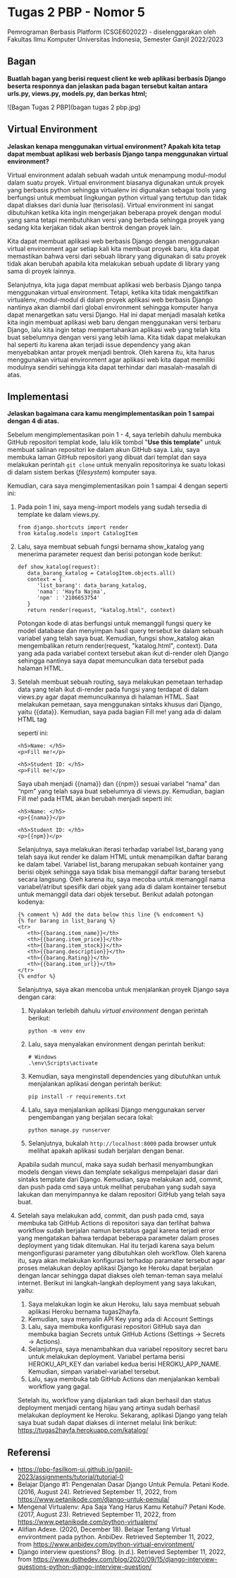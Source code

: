 # Tugas 2 PBP - Nomor 5

Pemrograman Berbasis Platform (CSGE602022) - diselenggarakan oleh Fakultas Ilmu Komputer Universitas Indonesia, Semester Ganjil 2022/2023

## Bagan

**Buatlah bagan yang berisi request client ke web aplikasi berbasis Django beserta responnya dan jelaskan pada bagan tersebut kaitan antara urls.py, views.py, models.py, dan berkas html;**

![Bagan Tugas 2 PBP](bagan tugas 2 pbp.jpg)

## Virtual Environment

**Jelaskan kenapa menggunakan virtual environment? Apakah kita tetap dapat membuat aplikasi web berbasis Django tanpa menggunakan virtual environment?**

Virtual environment adalah sebuah wadah untuk menampung modul-modul dalam suatu proyek. Virtual environment biasanya digunakan untuk proyek yang berbasis python sehingga virtualenv ini digunakan sebagai tools yang berfungsi untuk membuat lingkungan python virtual yang tertutup dan tidak dapat diakses dari dunia luar (terisolasi). Virtual environment ini sangat dibutuhkan ketika kita ingin mengerjakan beberapa proyek dengan modul yang sama tetapi membutuhkan versi yang berbeda sehingga proyek yang sedang kita kerjakan tidak akan bentrok dengan proyek lain.

Kita dapat membuat aplikasi web berbasis Django dengan menggunakan virtual environment agar setiap kali kita membuat proyek baru, kita dapat memastikan bahwa versi dari sebuah library yang digunakan di satu proyek tidak akan berubah apabila kita melakukan sebuah update di library yang sama di proyek lainnya.

Selanjutnya, kita juga dapat membuat aplikasi web berbasis Django tanpa menggunakan virtual environment. Tetapi, ketika kita tidak mengaktifkan virtualenv, modul-modul di dalam proyek aplikasi web berbasis Django nantinya akan diambil dari global environment sehingga komputer hanya dapat menargetkan satu versi Django. Hal ini dapat menjadi masalah ketika kita ingin membuat aplikasi web baru dengan menggunakan versi terbaru Django, lalu kita ingin tetap mempertahankan aplikasi web yang telah kita buat sebelumnya dengan versi yang lebih lama. Kita tidak dapat melakukan hal seperti itu karena akan terjadi issue dependency yang akan menyebabkan antar proyek menjadi bentrok. Oleh karena itu, kita harus menggunakan virtual environment agar aplikasi web kita dapat memiliki modulnya sendiri sehingga kita dapat terhindar dari masalah-masalah di atas.

## Implementasi

**Jelaskan bagaimana cara kamu mengimplementasikan poin 1 sampai dengan 4 di atas.**

Sebelum mengimplementasikan poin 1 - 4, saya terlebih dahulu membuka GitHub repositori templat kode, lalu klik tombol "**Use this template**" untuk membuat salinan repositori ke dalam akun GitHub saya. Lalu, saya membuka laman GitHub repositori yang dibuat dari templat dan saya melakukan perintah `git clone` untuk menyalin repositorinya ke suatu lokasi di dalam sistem berkas (_filesystem_) komputer saya.

Kemudian, cara saya mengimplementasikan poin 1 sampai 4 dengan seperti ini:

1. Pada poin 1 ini, saya meng-import models yang sudah tersedia di template ke dalam views.py.

   ```shell
   from django.shortcuts import render
   from katalog.models import CatalogItem
   ```

2. Lalu, saya membuat sebuah fungsi bernama show_katalog yang menerima parameter request dan berisi potongan kode berikut:

   ```shell
   def show_katalog(request):
      data_barang_katalog = CatalogItem.objects.all()
      context = {
         'list_barang': data_barang_katalog,
         'nama': 'Hayfa Najma',
         'npm' : '2106653754'
      }
      return render(request, "katalog.html", context)
   ```

   Potongan kode di atas berfungsi untuk memanggil fungsi query ke model database dan menyimpan hasil query tersebut ke dalam sebuah variabel yang telah saya buat. Kemudian, fungsi show_katalog akan mengembalikan return render(request, "katalog.html", context). Data yang ada pada variabel context tersebut akan ikut di-render oleh Django sehingga nantinya saya dapat memunculkan data tersebut pada halaman HTML.

3. Setelah membuat sebuah routing, saya melakukan pemetaan terhadap data yang telah ikut di-render pada fungsi yang terdapat di dalam views.py agar dapat memunculkannya di halaman HTML. Saat melakukan pemetaan, saya menggunakan sintaks khusus dari Django, yaitu {{data}}. Kemudian, saya pada bagian Fill me! yang ada di dalam HTML tag <p> seperti ini:


   ```shell
   <h5>Name: </h5>
   <p>Fill me!</p>
 
   <h5>Student ID: </h5>
   <p>Fill me!</p>
   ```
   
   Saya ubah menjadi {{nama}} dan {{npm}} sesuai variabel “nama” dan “npm” yang telah saya buat sebelumnya di views.py. Kemudian, bagian Fill me! pada HTML akan berubah menjadi seperti ini:

   ```shell
   <h5>Name: </h5>
   <p>{{nama}}</p>
 
   <h5>Student ID: </h5>
   <p>{{npm}}</p>
   ```

   Selanjutnya, saya melakukan iterasi terhadap variabel list_barang yang telah saya ikut render ke dalam HTML untuk menampilkan daftar barang ke dalam tabel. Variabel list_barang merupakan sebuah kontainer yang berisi objek sehingga saya tidak bisa memanggil daftar barang tersebut secara langsung. Oleh karena itu, saya mecoba untuk memanggil nama variabel/atribut spesifik dari objek yang ada di dalam kontainer tersebut untuk memanggil data dari objek tersebut. Berikut adalah potongan kodenya:

   ```shell
   {% comment %} Add the data below this line {% endcomment %}
   {% for barang in list_barang %}
   <tr>
      <th>{{barang.item_name}}</th>
      <th>{{barang.item_price}}</th>
      <th>{{barang.item_stock}}</th>
      <th>{{barang.description}}</th>
      <th>{{barang.Rating}}</th>
      <th>{{barang.item_url}}</th>
   </tr>
   {% endfor %}
   ```

   Selanjutnya, saya akan mencoba untuk menjalankan proyek Django saya dengan cara:
   1. Nyalakan terlebih dahulu _virtual environment_ dengan perintah berikut:

      ```shell
      python -m venv env
      ```

   2. Lalu, saya menyalakan environment dengan perintah berikut:

      ```shell
      # Windows
      .\env\Scripts\activate
      ```

   3. Kemudian, saya menginstall dependencies yang dibutuhkan untuk menjalankan aplikasi dengan perintah berikut:

      ```shell
      pip install -r requirements.txt
      ```

   4. Lalu, saya menjalankan aplikasi Django menggunakan server pengembangan yang berjalan secara lokal:

      ```shell
      python manage.py runserver
      ```

   5. Selanjutnya, bukalah `http://localhost:8000` pada browser untuk melihat apakah aplikasi sudah berjalan dengan benar.

   Apabila sudah muncul, maka saya sudah berhasil menyambungkan models dengan views dan template sekaligus mempelajari dasar dari sintaks template dari Django. Kemudian, saya melakukan add, commit, dan push pada cmd saya untuk melihat perubahan yang sudah saya lakukan dan menyimpannya ke dalam repositori GitHub yang telah saya buat.

4. Setelah saya melakukan add, commit, dan push pada cmd, saya membuka tab GitHub Actions di repositori saya dan terlihat bahwa workflow sudah berjalan namun berstatus gagal karena terjadi error yang mengatakan bahwa terdapat beberapa parameter dalam proses deployment yang tidak ditemukan. Hal itu terjadi karena saya belum mengonfigurasi parameter yang dibutuhkan oleh workflow. Oleh karena itu, saya akan melakukan konfigurasi terhadap paramater tersebut agar proses melakukan deploy aplikasi Django ke Heroku dapat berjalan dengan lancar sehingga dapat diakses oleh teman-teman saya melalui internet. Berikut ini langkah-langkah deployment yang saya lakukan, yaitu:

   1. Saya melakukan login ke akun Heroku, lalu saya membuat sebuah aplikasi Heroku bernama tugas2hayfa.
   2. Kemudian, saya menyalin API Key yang ada di Account Settings
   3. Lalu, saya membuka konfigurasi repositori GitHub saya dan membuka bagian Secrets untuk GitHub Actions (Settings -> Secrets -> Actions).
   4. Selanjutnya, saya menambahkan dua variabel repository secret baru untuk melakukan deployment. Variabel pertama berisi HEROKU_API_KEY dan variabel kedua berisi HEROKU_APP_NAME. Kemudian, simpan variabel-variabel tersebut.
   5. Lalu, saya membuka tab GitHub Actions dan menjalankan kembali workflow yang gagal.

   Setelah itu, workflow yang dijalankan tadi akan berhasil dan status deployment menjadi centang hijau yang artinya sudah berhasil melakukan deployment ke Heroku. Sekarang, aplikasi Django yang telah saya buat sudah dapat diakses di internet melalui link berikut: https://tugas2hayfa.herokuapp.com/katalog/

## Referensi

- https://pbp-fasilkom-ui.github.io/ganjil-2023/assignments/tutorial/tutorial-0
- Belajar Django #1: Pengenalan Dasar Django Untuk Pemula. Petani Kode. (2016, August 24). Retrieved September 11, 2022, from https://www.petanikode.com/django-untuk-pemula/ 
- Mengenal Virtualenv: Apa Saja Yang Harus Kamu Ketahui? Petani Kode. (2017, August 23). Retrieved September 11, 2022, from https://www.petanikode.com/python-virtualenv/ 
- Alifian Adexe. (2020, December 18). Belajar Tentang Virtual environtment pada python. AnbiDev. Retrieved September 11, 2022, from https://www.anbidev.com/python-virtual-environtment/ 
- Django interview questions? Blog. (n.d.). Retrieved September 11, 2022, from https://www.dothedev.com/blog/2020/09/15/django-interview-questions-python-django-interview-question/ 